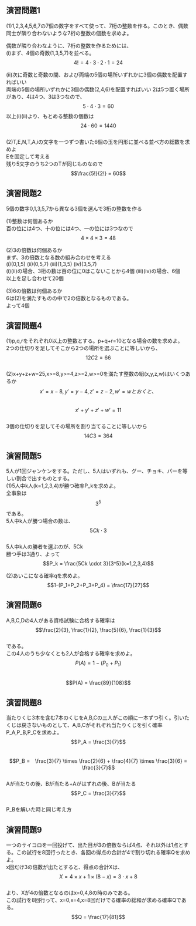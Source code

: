 ## 演習問題1  
(1)1,2,3,4,5,6,7の7個の数字をすべて使って、7桁の整数を作る。このとき、偶数同士が隣り合わないような7桁の整数の個数を求めよ。  

偶数が隣り合わなように、7桁の整数を作るためには、  
(i)まず、4個の奇数(1,3,5,7)を並べる。  
$$4! = 4 \cdot 3 \cdot 2 \cdot 1 = 24$$  

(ii)次に奇数と奇数の間、および両端の5個の場所いずれかに3個の偶数を配置すればいい  
両端の5個の場所いずれかに3個の偶数(2,4,6)を配置すればいい
2は5つ置く場所があり、4は4つ、3は3つなので、  
$$5 \cdot 4 \cdot 3 = 60$$
以上(i)(ii)より、もとめる整数の個数は  
$$24 \cdot 60 = 1440$$  
(2)T,E,N,T,A,iの文字を一つずつ書いた6個の玉を円形に並べる並べ方の総数を求めよ  
Eを固定して考える  
残り5文字のうち2つのTが同じものなので  
$$\frac{5!}{2!} = 60$$

## 演習問題2
5個の数字0,1,3,5,7から異なる3個を選んで3桁の整数を作る  

(1)整数は何個あるか  
百の位には4つ、十の位には4つ、一の位には3つなので  
$$4 \times 4 \times 3 = 48$$  

(2)3の倍数は何個あるか  
まず、3の倍数となる数の組み合わせを考える  
(i)(0,1,5) (ii)(0,5,7) (iii)(1,3,5) (iv)(3,5,7)  
(i)(ii)の場合、3桁の数は百の位に0はこないことから4個
(iii)(iv)の場合、6個　　
以上を足し合わせて20個  

(3)6の倍数は何個あるか  
6は(2)を満たすものの中で2の倍数となるものである。  
よって4個  

## 演習問題4  
(1)p,q,rをそれぞれ0以上の整数とする。p+q+r=10となる場合の数を求めよ。  
2つの仕切りを足してそこから2つの場所を選ぶことに等しいから、  
$$12C2 = 66$$  
(2)x+y+z+w=25,x>=8,y>=4,z>=2,w>=0を満たす整数の組(x,y,z,w)はいくつあるか  
$$x'=x-8,y'=y-4,z'=z-2,w'=wとおくと、$$  
$$x'+y'+z'+w'=11$$  
3個の仕切りを足してその場所を割り当てることに等しいから  
$$14C3 = 364$$    

## 演習問題5  
5人が1回ジャンケンをする。ただし、5人はいずれも、グー、チョキ、パーを等しい割合で出すものとする。  
(1)5人中k人(k=1,2,3,4)が勝つ確率P_kを求めよ。  
全事象は$$3^5$$である。  
5人中k人が勝つ場合の数は、$$5Ck \cdot 3$$  
5人中k人の勝者を選ぶのが、5Ck  
勝つ手は3通り、よって  
$$P_k = \frac{5Ck \cdot 3}{3^5}(k=1,2,3,4)$$  

(2)あいこになる確率qを求めよ。  
$$1-(P_1+P_2+P_3+P_4) = \frac{17}{27}$$

## 演習問題6  
A,B,C,Dの4人がある資格試験に合格する確率は  
$$\frac{2}{3}, \frac{1}{2}, \frac{5}{6}, \frac{1}{3}$$  
である。  
この4人のうち少なくとも2人が合格する確率を求めよ。  
$$P(A) = 1 - (P_0 + P_1)$$  
$$P(A) = \frac{89}{108}$$  

## 演習問題8  
当たりくじ3本を含む7本のくじをA,B,Cの三人がこの順に一本ずつ引く。引いたくじは戻さないものとして、A,B,Cがそれぞれ当たりくじを引く確率P_A,P_B,P_Cを求めよ。  
$$P_A = \frac{3}{7}$$  
$$P_B =　\frac{3}{7} \times \frac{2}{6} + \frac{4}{7} \times \frac{3}{6} = \frac{3}{7}$$  
Aが当たりの後、Bが当たる+Aがはずれの後、Bが当たる  
$$P_C = \frac{3}{7}$$  
P_Bを解いた時と同じ考え方  

## 演習問題9  
一つのサイコロを一回投げて、出た目が3の倍数ならば4点、それ以外は1点とする。この試行を8回行ったとき、各回の得点の合計が4で割り切れる確率Qを求めよ。  
x回だけ3の倍数が出たとすると、得点の合計Xは、  
$$X = 4 \times x + 1 \times (8-x) = 3 \cdot x + 8$$  
より、Xが4の倍数となるのはx=0,4,8の時のみである。  
この試行を8回行って、x=0,x=4,x=8回だけでる確率の総和が求める確率Qである。  
$$Q = \frac{17}{81}$$
